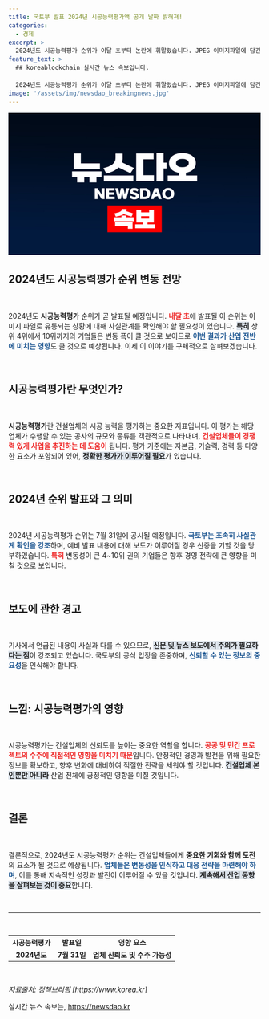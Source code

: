 ```yaml
---
title: 국토부 발표 2024년 시공능력평가액 공개 날짜 밝혀져!
categories:
  - 경제
excerpt: >
  2024년도 시공능력평가 순위가 이달 초부터 논란에 휘말렸습니다. JPEG 이미지파일에 담긴 정보는 사실관계 확인이 필요하며, 변동폭이 큰 순위에 주목하세요! 클릭하면 숨은 진실을 파헤치겠습니다!
feature_text: >
  ## koreablockchain 실시간 뉴스 속보입니다.

  2024년도 시공능력평가 순위가 이달 초부터 논란에 휘말렸습니다. JPEG 이미지파일에 담긴 정보는 사실관계 확인이 필요하며, 변동폭이 큰 순위에 주목하세요! 클릭하면 숨은 진실을 파헤치겠습니다!
image: '/assets/img/newsdao_breakingnews.jpg'
---
```


<p><img src="/assets/img/newsdao_breakingnews.jpg" alt="koreablockchain 속보" /></p>

<h2 data-ke-size="size26">2024년도 시공능력평가 순위 변동 전망</h2>

<p data-ke-size="size16">&nbsp;</p>

<p>2024년도 <b>시공능력평가</b> 순위가 곧 발표될 예정입니다. <b><span style="color: #ee2323;">내달 초</span></b>에 발표될 이 순위는 이미지 파일로 유통되는 상황에 대해 사실관계를 확인해야 할 필요성이 있습니다. <b><span style="background-color: #21538527;">특히</span></b> 상위 4위에서 10위까지의 기업들은 변동 폭이 클 것으로 보이므로 <b><span style="color: #1a5490;">이번 결과가 산업 전반에 미치는 영향</span></b>도 클 것으로 예상됩니다. 이제 이 이야기를 구체적으로 살펴보겠습니다.</p>

<p data-ke-size="size16">&nbsp;</p>

<h2 data-ke-size="size26">시공능력평가란 무엇인가?</h2>

<p data-ke-size="size16">&nbsp;</p>

<p><b>시공능력평가</b>란 건설업체의 시공 능력을 평가하는 중요한 지표입니다. 이 평가는 해당 업체가 수행할 수 있는 공사의 규모와 종류를 객관적으로 나타내며, <b><span style="color: #ee2323;">건설업체들이 경쟁력 있게 사업을 추진하는 데 도움이</span></b> 됩니다. 평가 기준에는 자본금, 기술력, 경력 등 다양한 요소가 포함되어 있어, <b><span style="background-color: #21538527;">정확한 평가가 이루어질 필요</span></b>가 있습니다.</p>

<p data-ke-size="size16">&nbsp;</p>

<h2 data-ke-size="size26">2024년 순위 발표와 그 의미</h2>

<p data-ke-size="size16">&nbsp;</p>

<p>2024년 시공능력평가 순위는 7월 31일에 공시될 예정입니다. <b><span style="color: #1a5490;">국토부는 조속히 사실관계 확인을 강조</span></b>하며, 예비 발표 내용에 대해 보도가 이루어질 경우 신중을 기할 것을 당부하였습니다. <b><span style="color: #ee2323;">특히</span></b> 변동성이 큰 4~10위 권의 기업들은 향후 경영 전략에 큰 영향을 미칠 것으로 보입니다.</p>

<p data-ke-size="size16">&nbsp;</p>

<h2 data-ke-size="size26">보도에 관한 경고</h2>

<p data-ke-size="size16">&nbsp;</p>

<p>기사에서 언급된 내용이 사실과 다를 수 있으므로, <b><span style="background-color: #21538527;">신문 및 뉴스 보도에서 주의가 필요하다는 점</span></b>이 강조되고 있습니다. 국토부의 공식 입장을 존중하며, <b><span style="color: #1a5490;">신뢰할 수 있는 정보의 중요성</span></b>을 인식해야 합니다. </p>

<p data-ke-size="size16">&nbsp;</p>

<h2 data-ke-size="size26">느낌: 시공능력평가의 영향</h2>

<p data-ke-size="size16">&nbsp;</p>

<p>시공능력평가는 건설업체의 신뢰도를 높이는 중요한 역할을 합니다. <b><span style="color: #ee2323;">공공 및 민간 프로젝트의 수주에 직접적인 영향을 미치기 때문</span></b>입니다. 안정적인 경영과 발전을 위해 필요한 정보를 확보하고, 향후 변화에 대비하여 적절한 전략을 세워야 할 것입니다. <b><span style="background-color: #21538527;">건설업체 본인뿐만 아니라</span></b> 산업 전체에 긍정적인 영향을 미칠 것입니다.</p>

<p data-ke-size="size16">&nbsp;</p>

<h2 data-ke-size="size26">결론</h2>

<p data-ke-size="size16">&nbsp;</p>

<p>결론적으로, 2024년도 시공능력평가 순위는 건설업체들에게 <b>중요한 기회와 함께 도전</b>의 요소가 될 것으로 예상됩니다. <b><span style="color: #1a5490;">업체들은 변동성을 인식하고 대응 전략을 마련해야 하며</span></b>, 이를 통해 지속적인 성장과 발전이 이루어질 수 있을 것입니다. <b><span style="background-color: #21538527;">계속해서 산업 동향을 살펴보는 것이 중요</span></b>합니다.</p>

<p data-ke-size="size16">&nbsp;</p>

<hr />

<p data-ke-size="size16">&nbsp;</p>

<table style="width: 100%; border-collapse: collapse;">
<tr>
<td style="text-align: center; height: 17px;"><b>시공능력평가</b></td>
<td style="text-align: center; height: 17px;"><b>발표일</b></td>
<td style="text-align: center; height: 17px;"><b>영향 요소</b></td>
</tr>
<tr>
<td style="text-align: center; height: 17px;"><b>2024년도</b></td>
<td style="text-align: center; height: 17px;"><b>7월 31일</b></td>
<td style="text-align: center; height: 17px;"><b>업체 신뢰도 및 수주 가능성</b></td>
</tr>
</table>

<p data-ke-size="size16">&nbsp;</p>

<p><em>자료출처: 정책브리핑 [https://www.korea.kr]</em></p>
실시간 뉴스 속보는, <a href="https://newsdao.kr" rel="dofollow">https://newsdao.kr</a>


